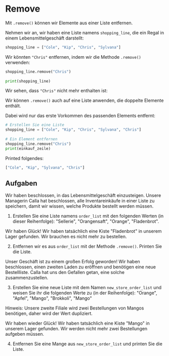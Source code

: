 Remove
=========

Mit `.remove()` können wir Elemente aus einer Liste entfernen.

Nehmen wir an, wir haben eine Liste namens `shopping_line`, die ein Regal in einem Lebensmittelgeschäft darstellt:

```python
shopping_line = ["Cole", "Kip", "Chris", "Sylvana"]
```

Wir könnten `"Chris"` entfernen, indem wir die Methode `.remove()` verwenden:

```python
shopping_line.remove("Chris")
 
print(shopping_line)
```

Wir sehen, dass `"Chris"` nicht mehr enthalten ist:

Wir können `.remove()` auch auf eine Liste anwenden, die doppelte Elemente enthält.

Dabei wird nur das erste Vorkommen des passenden Elements entfernt:

```python
# Erstellen Sie eine Liste
shopping_line = ["Cole", "Kip", "Chris", "Sylvana", "Chris"]
 
# Ein Element entfernen
shopping_line.remove("Chris")
print(einkauf_zeile)
```

Printed folgendes:

```python
["Cole", "Kip", "Sylvana", "Chris"]
```

Aufgaben
---------

Wir haben beschlossen, in das Lebensmittelgeschäft einzusteigen. Unsere Managerin Calla hat beschlossen, alle Inventareinkäufe 
in einer Liste zu speichern, damit wir wissen, welche Produkte bestellt werden müssen.

1. Erstellen Sie eine Liste namens `order_list` mit den folgenden Werten (in dieser Reihenfolge):
"Sellerie", "Orangensaft", "Orange", "Fladenbrot".
 
Wir haben Glück! Wir haben tatsächlich eine Kiste "Fladenbrot" in unserem Lager gefunden. Wir brauchen es nicht mehr zu 
bestellen.  

2. Entfernen wir es aus `order_list` mit der Methode `.remove()`. Printen Sie die Liste.

Unser Geschäft ist zu einem großen Erfolg geworden! Wir haben beschlossen, einen zweiten Laden zu eröffnen und benötigen eine neue Bestellliste. Calla hat uns den Gefallen getan, eine solche zusammenzustellen.

3. Erstellen Sie eine neue Liste mit dem Namen `new_store_order_list` und weisen Sie ihr die folgenden Werte zu (in der Reihenfolge):
"Orange", "Apfel", "Mango", "Brokkoli", "Mango"

Hinweis: Unsere zweite Filiale wird zwei Bestellungen von Mangos benötigen, daher wird der Wert dupliziert.

Wir haben wieder Glück! Wir haben tatsächlich eine Kiste "Mango" in unserem Lager gefunden.
Wir werden nicht mehr zwei Bestellungen aufgeben müssen.

4. Entfernen Sie eine Mange aus `new_store_order_list` und printen Sie die Liste.
